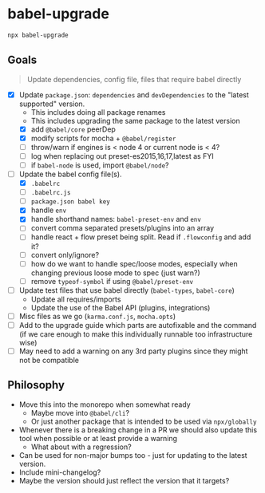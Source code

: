 # babel-upgrade

```bash
npx babel-upgrade
```

## Goals

> Update dependencies, config file, files that require babel directly

- [x] Update `package.json`: `dependencies` and `devDependencies` to the "latest supported" version. 
  - This includes doing all package renames
  - This includes upgrading the same package to the latest version
  - [x] add `@babel/core` peerDep
  - [x] modify scripts for mocha + `@babel/register`
  - [ ] throw/warn if engines is < node 4 or current node is < 4?
  - [ ] log when replacing out preset-es2015,16,17,latest as FYI
  - [ ] if `babel-node` is used, import `@babel/node`?
- [ ] Update the babel config file(s).
  - [x] `.babelrc`
  - [ ] `.babelrc.js`
  - [ ] `package.json babel key`
  - [x] handle `env`
  - [x] handle shorthand names: `babel-preset-env` and `env`
  - [ ] convert comma separated presets/plugins into an array
  - [ ] handle react + flow preset being split. Read if `.flowconfig` and add it?
  - [ ] convert only/ignore?
  - [ ] how do we want to handle spec/loose modes, especially when changing previous loose mode to spec (just warn?)
  - [ ] remove `typeof-symbol` if using `@babel/preset-env`
- [ ] Update test files that use babel directly (`babel-types`, `babel-core`)
  - Update all requires/imports
  - Update the use of the Babel API (plugins, integrations)
- [ ] Misc files as we go (`karma.conf.js`, `mocha.opts`)
- [ ] Add to the upgrade guide which parts are autofixable and the command (if we care enough to make this individually runnable too infrastructure wise)
- [ ] May need to add a warning on any 3rd party plugins since they might not be compatible

## Philosophy

- Move this into the monorepo when somewhat ready
  - Maybe move into `@babel/cli`?
  - Or just another package that is intended to be used via `npx/globally`
- Whenever there is a breaking change in a PR we should also update this tool when possible or at least provide a warning
  - What about with a regression?
- Can be used for non-major bumps too - just for updating to the latest version.
- Include mini-changelog?
- Maybe the version should just reflect the version that it targets?
